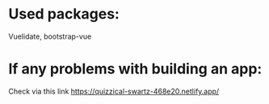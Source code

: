 # Used packages: <br>
Vuelidate,
bootstrap-vue <br>

# If any problems with building an app:

Check via this link https://quizzical-swartz-468e20.netlify.app/
